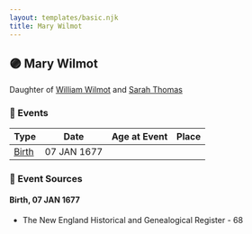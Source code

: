 ```yaml
---
layout: templates/basic.njk
title: Mary Wilmot
---
```

## 🟣 Mary Wilmot

Daughter of [William Wilmot](/people/4/47205976) and [Sarah Thomas](/people/2/28506175)

### 📆 Events

Type | Date | Age at Event | Place
------ | ------ | ------ | ------
[Birth](#event-event-2) | 07 JAN 1677 |  |

### 📰 Event Sources

#### <a id="event-event-2"></a> Birth, 07 JAN 1677
* The New England Historical and Genealogical Register  - 68